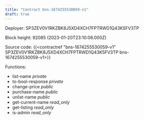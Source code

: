 ```yaml
---
title: "Contract bns-1674255530059-v1"
draft: true
---
```

Deployer: SP3ZEV0V1RKZBK8J5XD4XCH7FPTRWD1Q43K5FV3TP


 



Block height: 92085 (2023-01-20T23:10:06.000Z)

Source code: {{<contractref "bns-1674255530059-v1" SP3ZEV0V1RKZBK8J5XD4XCH7FPTRWD1Q43K5FV3TP bns-1674255530059-v1>}}

Functions:

* list-name _private_
* to-bool-response _private_
* change-price _public_
* purchase-name _public_
* unlist-name _public_
* get-current-name _read_only_
* get-listing _read_only_
* is-admin _read_only_

